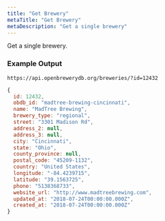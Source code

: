 ```yaml
---
title: "Get Brewery"
metaTitle: "Get Brewery"
metaDescription: "Get a single brewery"
---
```


Get a single brewery.

### Example Output

`https://api.openbrewerydb.org/breweries/?id=12432`

```javascript
{
  id: 12432,
  obdb_id: "madtree-brewing-cincinnati",
  name: "MadTree Brewing",
  brewery_type: "regional",
  street: "3301 Madison Rd",
  address_2: null,
  address_3: null,
  city: "Cincinnati",
  state: "Ohio",
  county_province: null,
  postal_code: "45209-1132",
  country: "United States",
  longitude: "-84.4239715",
  latitude: "39.1563725",
  phone: "5138368733",
  website_url: "http://www.madtreebrewing.com",
  updated_at: "2018-07-24T00:00:00.000Z",
  created_at: "2018-07-24T00:00:00.000Z"
}
```
